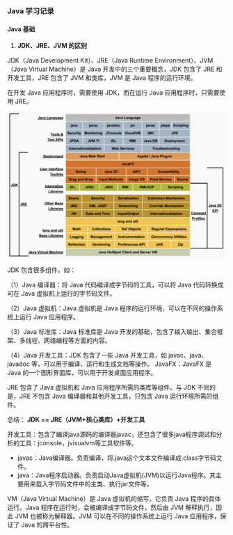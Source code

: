 ### Java 学习记录

#### Java 基础

1. **JDK、JRE、JVM 的区别**

JDK（Java Development Kit）、JRE（Java Runtime Environment）、JVM （Java Virtual Machine）是 Java 开发中的三个重要概念，JDK 包含了 JRE 和开发工具，JRE 包含了 JVM 和类库，JVM 是 Java 程序的运行环境。

在开发 Java 应用程序时，需要使用 JDK，而在运行 Java 应用程序时，只需要使用 JRE。

![img.png](images/img.png)

JDK 包含很多组件，如：

（1）Java 编译器：将 Java 代码编译成字节码的工具，可以将 Java 代码转换成可在 Java 虚拟机上运行的字节码文件。 

（2）Java 虚拟机：Java 虚拟机是 Java 程序的运行环境，可以在不同的操作系统上运行 Java 应用程序。

（3）Java 标准库：Java 标准库是 Java 开发的基础，包含了输入输出、集合框架、多线程、网络编程等方面的内容。

（4）Java 开发工具：JDK 包含了一些 Java 开发工具，如 javac、java、javadoc 等，可以用于编译、运行和生成文档等操作。
JavaFX：JavaFX 是 Java 的一个图形界面库，可以用于开发桌面应用程序。

JRE 包含了 Java 虚拟机和 Java 应用程序所需的类库等组件。与 JDK 不同的是，JRE 不包含 Java 编译器和其他开发工具，只包含 Java 运行环境所需的组件。

总结：
**JDK == JRE（JVM+核心类库）+开发工具**

开发工具：包含了编译java源码的编译器javac，还包含了很多java程序调试和分析的工具：jconsole，jvisualvm等工具软件等。
- javac：Java编译器。负责编译，将.java这个文本文件编译成.class字节码文件。
- java：Java程序启动器。负责启动Java虚拟机(JVM)以运行Java程序。其主要用来载入字节码文件中的主类、执行jar文件等。


VM（Java Virtual Machine）是 Java 虚拟机的缩写，它负责 Java 程序的具体运行。Java 程序在运行时，会被编译成字节码文件，然后由 JVM 解释执行，因此 JVM 也被称为解释器。JVM 可以在不同的操作系统上运行 Java 应用程序，保证了 Java 的跨平台性。

#### 